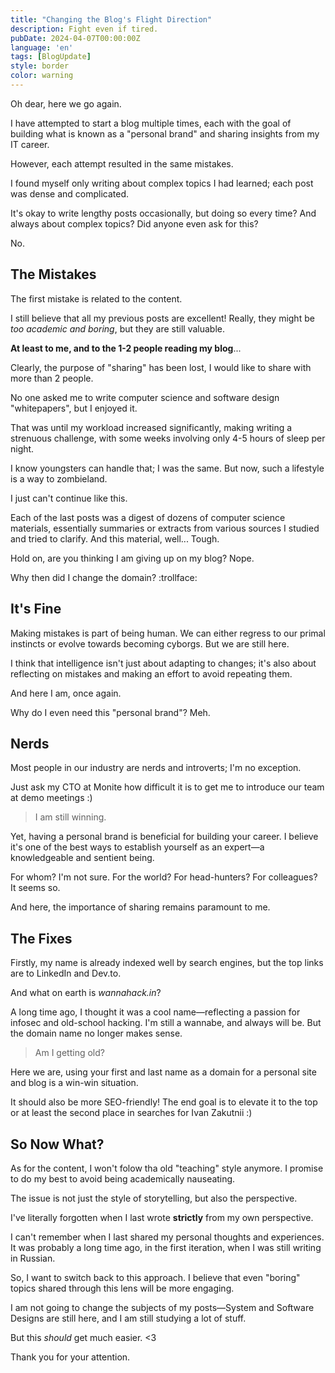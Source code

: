 ```yaml
---
title: "Changing the Blog's Flight Direction"
description: Fight even if tired.
pubDate: 2024-04-07T00:00:00Z
language: 'en'
tags: [BlogUpdate]
style: border
color: warning
---
```


Oh dear, here we go again.

I have attempted to start a blog multiple times, each with the goal of building what is known as a "personal brand" and sharing insights from my IT career.

However, each attempt resulted in the same mistakes.

I found myself only writing about complex topics I had learned; each post was dense and complicated.

It's okay to write lengthy posts occasionally, but doing so every time? And always about complex topics? Did anyone even ask for this?

No.

## The Mistakes

The first mistake is related to the content. 

I still believe that all my previous posts are excellent! Really, they might be *too academic and boring*, but they are still valuable.

**At least to me, and to the 1-2 people reading my blog**...

Clearly, the purpose of "sharing" has been lost, I would like to share with more than 2 people.

No one asked me to write computer science and software design "whitepapers", but I enjoyed it. 

That was until my workload increased significantly, making writing a strenuous challenge, with some weeks involving only 4-5 hours of sleep per night.

I know youngsters can handle that; I was the same. But now, such a lifestyle is a way to zombieland.

I just can't continue like this. 

Each of the last posts was a digest of dozens of computer science materials, essentially summaries or extracts from various sources I studied and tried to clarify. 
And this material, well... Tough. 

Hold on, are you thinking I am giving up on my blog? Nope.

Why then did I change the domain? :trollface:

## It's Fine

Making mistakes is part of being human. We can either regress to our primal instincts or evolve towards becoming cyborgs. But we are still here.

I think that intelligence isn't just about adapting to changes; it's also about reflecting on mistakes and making an effort to avoid repeating them.

And here I am, once again. 

Why do I even need this "personal brand"? Meh.

## Nerds

Most people in our industry are nerds and introverts; I'm no exception.

Just ask my CTO at Monite how difficult it is to get me to introduce our team at demo meetings :)

> I am still winning.

Yet, having a personal brand is beneficial for building your career. I believe it's one of the best ways to establish yourself as an expert—a knowledgeable and sentient being.

For whom? I'm not sure. For the world? For head-hunters? For colleagues? It seems so.

And here, the importance of sharing remains paramount to me.

## The Fixes

Firstly, my name is already indexed well by search engines, but the top links are to LinkedIn and Dev.to.

And what on earth is *wannahack.in*?

A long time ago, I thought it was a cool name—reflecting a passion for infosec and old-school hacking. I'm still a wannabe, and always will be. But the domain name no longer makes sense.

> Am I getting old?

Here we are, using your first and last name as a domain for a personal site and blog is a win-win situation.

It should also be more SEO-friendly! The end goal is to elevate it to the top or at least the second place in searches for Ivan Zakutnii :)

## So Now What?

As for the content, I won't folow tha old "teaching" style anymore. I promise to do my best to avoid being academically nauseating.

The issue is not just the style of storytelling, but also the perspective.

I've literally forgotten when I last wrote **strictly** from my own perspective.

I can't remember when I last shared my personal thoughts and experiences. It was probably a long time ago, in the first iteration, when I was still writing in Russian.

So, I want to switch back to this approach. I believe that even "boring" topics shared through this lens will be more engaging.

I am not going to change the subjects of my posts—System and Software Designs are still here, and I am still studying a lot of stuff.

But this *should* get much easier. <3

Thank you for your attention.
